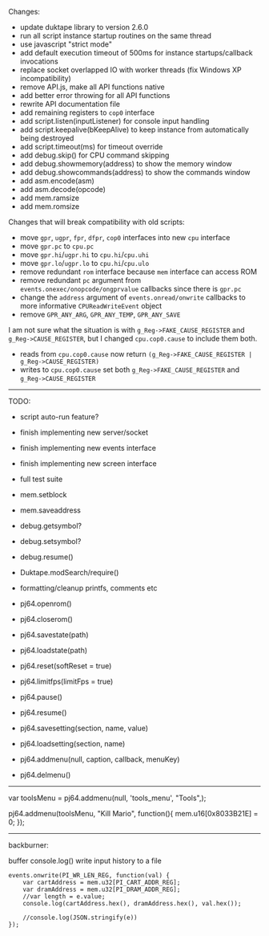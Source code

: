 Changes:

- update duktape library to version 2.6.0
- run all script instance startup routines on the same thread
- use javascript "strict mode"
- add default execution timeout of 500ms for instance startups/callback invocations
- replace socket overlapped IO with worker threads (fix Windows XP incompatibility)
- remove API.js, make all API functions native
- add better error throwing for all API functions
- rewrite API documentation file
- add remaining registers to `cop0` interface
- add script.listen(inputListener) for console input handling
- add script.keepalive(bKeepAlive) to keep instance from automatically being destroyed
- add script.timeout(ms) for timeout override
- add debug.skip() for CPU command skipping
- add debug.showmemory(address) to show the memory window
- add debug.showcommands(address) to show the commands window
- add asm.encode(asm)
- add asm.decode(opcode)
- add mem.ramsize
- add mem.romsize

Changes that will break compatibility with old scripts:

- move `gpr`, `ugpr`, `fpr`, `dfpr`, `cop0` interfaces into new `cpu` interface
- move `gpr.pc` to `cpu.pc`
- move `gpr.hi`/`ugpr.hi` to `cpu.hi`/`cpu.uhi`
- move `gpr.lo`/`ugpr.lo` to `cpu.hi`/`cpu.ulo`
- remove redundant `rom` interface because `mem` interface can access ROM
- remove redundant `pc` argument from `events.onexec/onopcode/ongprvalue` callbacks since there is `gpr.pc`
- change the `address` argument of `events.onread/onwrite` callbacks to more informative `CPUReadWriteEvent` object
- remove `GPR_ANY_ARG`, `GPR_ANY_TEMP`, `GPR_ANY_SAVE`

I am not sure what the situation is with `g_Reg->FAKE_CAUSE_REGISTER` and `g_Reg->CAUSE_REGISTER`,
but I changed `cpu.cop0.cause` to include them both.

- reads from `cpu.cop0.cause` now return `(g_Reg->FAKE_CAUSE_REGISTER | g_Reg->CAUSE_REGISTER)`
- writes to `cpu.cop0.cause` set both `g_Reg->FAKE_CAUSE_REGISTER` and `g_Reg->CAUSE_REGISTER`

---------------------
TODO:

- script auto-run feature?
- finish implementing new server/socket
- finish implementing new events interface
- finish implementing new screen interface
- full test suite
- mem.setblock
- mem.saveaddress
- debug.getsymbol?
- debug.setsymbol?
- debug.resume()

- Duktape.modSearch/require()
- formatting/cleanup printfs, comments etc

- pj64.openrom()
- pj64.closerom()
- pj64.savestate(path)
- pj64.loadstate(path)
- pj64.reset(softReset = true)
- pj64.limitfps(limitFps = true)
- pj64.pause()
- pj64.resume()
- pj64.savesetting(section, name, value)
- pj64.loadsetting(section, name)


- pj64.addmenu(null, caption, callback, menuKey)
- pj64.delmenu()

-----------------------------

var toolsMenu = pj64.addmenu(null, 'tools_menu', "Tools",);

pj64.addmenu(toolsMenu, "Kill Mario", function(){
    mem.u16[0x8033B21E] = 0;
});



---------------------------

backburner:

buffer console.log()
write input history to a file

```
events.onwrite(PI_WR_LEN_REG, function(val) {
    var cartAddress = mem.u32[PI_CART_ADDR_REG];
    var dramAddress = mem.u32[PI_DRAM_ADDR_REG];
    //var length = e.value;
    console.log(cartAddress.hex(), dramAddress.hex(), val.hex());

    //console.log(JSON.stringify(e))
});
```